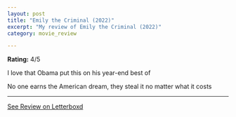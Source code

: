 ```yaml
---
layout: post
title: "Emily the Criminal (2022)"
excerpt: "My review of Emily the Criminal (2022)"
category: movie_review

---
```


**Rating:** 4/5

I love that Obama put this on his year-end best of

No one earns the American dream, they steal it no matter what it costs

<hr>

[See Review on Letterboxd](https://boxd.it/3ACaTf)
